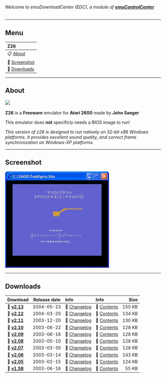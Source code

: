 ###### Welcome to emuDownloadCenter (EDC), a module of [**emuControlCenter**](https://github.com/PhoenixInteractiveNL/emuControlCenter/wiki/)
***
## Menu
| **Z26** |
|:---------|
| :clipboard: [About](#about) |
| :sunrise: [Screenshot](#screenshot) |
| :floppy_disk: [Downloads](#downloads) |
***
## About
![](https://github.com/PhoenixInteractiveNL/edc-masterhook/wiki/images_emulator/z26_logo_200.jpg)

**Z26** is a **Freeware** emulator for **Atari 2600** made by **John Saeger**

This emulator does **not** specificly needs a BIOS image to run!

_This version of z26 is designed to run natively on 32-bit x86 Windows platforms. It provides excellent sound quality, and correct frame synchronization on Windows-XP platforms._
***
## Screenshot
![](https://raw.githubusercontent.com/PhoenixInteractiveNL/edc-masterhook/master/downloadhooks/z26/z26_screen.jpg)
***
## Downloads
| Download | Release date  | Info       | Info       | Size       |
|:---------|:-------------:|:-----------|:-----------|-----------:|
| :floppy_disk: [**v2.13**](https://github.com/PhoenixInteractiveNL/edc-repo0001/raw/master/z26/2.13.7z) | 2004-05-23 | :page_facing_up: [Changelog](https://github.com/PhoenixInteractiveNL/edc-repo0001/blob/master/z26/2.13_changelog.txt) | :mag_right: [Contents](https://github.com/PhoenixInteractiveNL/edc-repo0001/blob/master/z26/2.13_contents.txt) | 150 KB |
| :floppy_disk: [**v2.12**](https://github.com/PhoenixInteractiveNL/edc-repo0001/raw/master/z26/2.12.7z) | 2004-03-20 | :page_facing_up: [Changelog](https://github.com/PhoenixInteractiveNL/edc-repo0001/blob/master/z26/2.12_changelog.txt) | :mag_right: [Contents](https://github.com/PhoenixInteractiveNL/edc-repo0001/blob/master/z26/2.12_contents.txt) | 134 KB |
| :floppy_disk: [**v2.11**](https://github.com/PhoenixInteractiveNL/edc-repo0001/raw/master/z26/2.11.7z) | 2003-12-20 | :page_facing_up: [Changelog](https://github.com/PhoenixInteractiveNL/edc-repo0001/blob/master/z26/2.11_changelog.txt) | :mag_right: [Contents](https://github.com/PhoenixInteractiveNL/edc-repo0001/blob/master/z26/2.11_contents.txt) | 130 KB |
| :floppy_disk: [**v2.10**](https://github.com/PhoenixInteractiveNL/edc-repo0001/raw/master/z26/2.10.7z) | 2003-06-22 | :page_facing_up: [Changelog](https://github.com/PhoenixInteractiveNL/edc-repo0001/blob/master/z26/2.10_changelog.txt) | :mag_right: [Contents](https://github.com/PhoenixInteractiveNL/edc-repo0001/blob/master/z26/2.10_contents.txt) | 128 KB |
| :floppy_disk: [**v2.09**](https://github.com/PhoenixInteractiveNL/edc-repo0001/raw/master/z26/2.09.7z) | 2003-06-16 | :page_facing_up: [Changelog](https://github.com/PhoenixInteractiveNL/edc-repo0001/blob/master/z26/2.09_changelog.txt) | :mag_right: [Contents](https://github.com/PhoenixInteractiveNL/edc-repo0001/blob/master/z26/2.09_contents.txt) | 128 KB |
| :floppy_disk: [**v2.08**](https://github.com/PhoenixInteractiveNL/edc-repo0001/raw/master/z26/2.08.7z) | 2003-05-10 | :page_facing_up: [Changelog](https://github.com/PhoenixInteractiveNL/edc-repo0001/blob/master/z26/2.08_changelog.txt) | :mag_right: [Contents](https://github.com/PhoenixInteractiveNL/edc-repo0001/blob/master/z26/2.08_contents.txt) | 128 KB |
| :floppy_disk: [**v2.07**](https://github.com/PhoenixInteractiveNL/edc-repo0001/raw/master/z26/2.07.7z) | 2003-03-30 | :page_facing_up: [Changelog](https://github.com/PhoenixInteractiveNL/edc-repo0001/blob/master/z26/2.07_changelog.txt) | :mag_right: [Contents](https://github.com/PhoenixInteractiveNL/edc-repo0001/blob/master/z26/2.07_contents.txt) | 128 KB |
| :floppy_disk: [**v2.06**](https://github.com/PhoenixInteractiveNL/edc-repo0001/raw/master/z26/2.06.7z) | 2003-03-14 | :page_facing_up: [Changelog](https://github.com/PhoenixInteractiveNL/edc-repo0001/blob/master/z26/2.06_changelog.txt) | :mag_right: [Contents](https://github.com/PhoenixInteractiveNL/edc-repo0001/blob/master/z26/2.06_contents.txt) | 143 KB |
| :floppy_disk: [**v2.05**](https://github.com/PhoenixInteractiveNL/edc-repo0001/raw/master/z26/2.05.7z) | 2003-02-15 | :page_facing_up: [Changelog](https://github.com/PhoenixInteractiveNL/edc-repo0001/blob/master/z26/2.05_changelog.txt) | :mag_right: [Contents](https://github.com/PhoenixInteractiveNL/edc-repo0001/blob/master/z26/2.05_contents.txt) | 124 KB |
| :floppy_disk: [**v1.58**](https://github.com/PhoenixInteractiveNL/edc-repo0001/raw/master/z26/1.58.7z) | 2003-06-16 | :page_facing_up: [Changelog](https://github.com/PhoenixInteractiveNL/edc-repo0001/blob/master/z26/1.58_changelog.txt) | :mag_right: [Contents](https://github.com/PhoenixInteractiveNL/edc-repo0001/blob/master/z26/1.58_contents.txt) | 55 KB |
